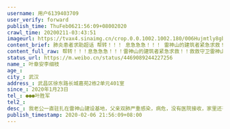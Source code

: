 ```yaml
---
username: 用户6139403709
user_verify: forward
publish_time: ThuFeb0621:56:09+08002020
crawl_time: 20200211-03:43:51
imageurl: https://tvax4.sinaimg.cn/crop.0.0.1002.1002.180/006Hujmtly8gbm7pj4wz2j30ru0rugp3.jpg?KID=imgbed,tva&Expires=1581373986&ssig=IhlnJoe93x,http://n.sinaimg.cn/photo/5213b46e/20181127/timeline_card_small_super_default.png
content_brief: 肺炎患者求助超话 帮转！！！ 息急急急！！！ 雷神山的建筑者紧急求救！！救救守卫雷神山的建筑者一家！！【姓名】叶章安  李细枝【年龄】【所在城市】武汉【所在小区、社区】武昌区徐东路长城嘉苑2栋2单元401室【患病时间】2020年1月23日【联系方式】●●●  叶胜军【病情描述】我老 ...全文
content_full_raw: 帮转！！！息急急急！！！雷神山的建筑者紧急求救！！救救守卫雷神山的建筑者一家！！【姓名】叶章安李细枝【年龄】【所在城市】武汉【所在小区、社区】武昌区徐东路长城嘉苑2栋2单元401室【患病时间】2020年1月23日【联系方式】●●●叶胜军【病情描述】我老公一直驻扎在雷神山建设基地，父亲双肺严重感染，病危，没有医院接收，家里还有两个孩子，母亲也开始感染，我求求媒体帮帮我们，救救我们这个家庭病人情况:父亲：叶章安，1月23日出现症状，一直以为是普通感冒，2月2日下午，到梨园医院取得检测报告，结果是肺部CT阳性，双肺2/3已成毛玻璃状，临床确诊，氧饱和度低于临界值。已跟社区街道上报2天，联系各个医院，没有医院接收，至今没有收治隔离。母亲：李细枝，1月28日，开始发烧，37.6度到38.4度，1月31日，到梨园医院检查，显示肺部感染地址:武汉市武昌区徐东路长城嘉苑2栋2单元401室，联系电话:叶胜军●●●请好心人帮忙，救救这家人!@静静在武汉@武汉发布@糖呗张丁文@老陶在路上@小米手机@涨停大侠@666云云@/@US送童话的小樱桃求救，求转发·！！我相信一个人看不到一群人看不到一大群人一定能看到@侠客岛@央视新闻@中国日报@武汉晚报@人民日报@人民网@央视网@央视新闻@丁香医生@新华网@中国新闻网@热点新闻@中国新闻周刊@24小时新闻@网易新闻客户端@凤凰新闻客户端@新京报动新闻@全球头条新闻事件@央视新闻周刊
status_url: https://m.weibo.cn/status/4469089244227256
name_: 叶章安李细枝
age_: 
city_: 武汉
address_: 武昌区徐东路长城嘉苑2栋2单元401室
since_: 2020年1月23日
tel_: ●●●叶胜军
tel2_: 
desc_: 我老公一直驻扎在雷神山建设基地，父亲双肺严重感染，病危，没有医院接收，家里还有两个孩子，母亲也开始感染，我求求媒体帮帮我们，救救我们这个家庭病人情况父亲叶章安，1月23日出现症状，一直以为是普通感冒，2月2日下午，到梨园医院取得检测报告，结果是肺部CT阳性，双肺2/3已成毛玻璃状，临床确诊，氧饱和度低于临界值。已跟社区街道上报2天，联系各个医院，没有医院接收，至今没有收治隔离。母亲李细枝，1月28日，开始发烧，37.6度到38.4度，1月31日，到梨园医院检查，显示肺部感染地址武汉市武昌区徐东路长城嘉苑2栋2单元401室，联系电话叶胜军●●●请好心人帮忙，救救这家人!@静静在武汉@武汉发布@糖呗张丁文@老陶在路上@小米手机@涨停大侠@666云云@/@US送童话的小樱桃求救，求转发·！！我相信一个人看不到一群人看不到一大群人一定能看到@侠客岛@央视新闻@中国日报@武汉晚报@人民日报@人民网@央视网@央视新闻@丁香医生@新华网@中国新闻网@热点新闻@中国新闻周刊@24小时新闻@网易新闻客户端@凤凰新闻客户端@新京报动新闻@全球头条新闻事件@央视新闻周刊
publish_timestamp: 2020-02-06 21:56:09+08:00
---
```

